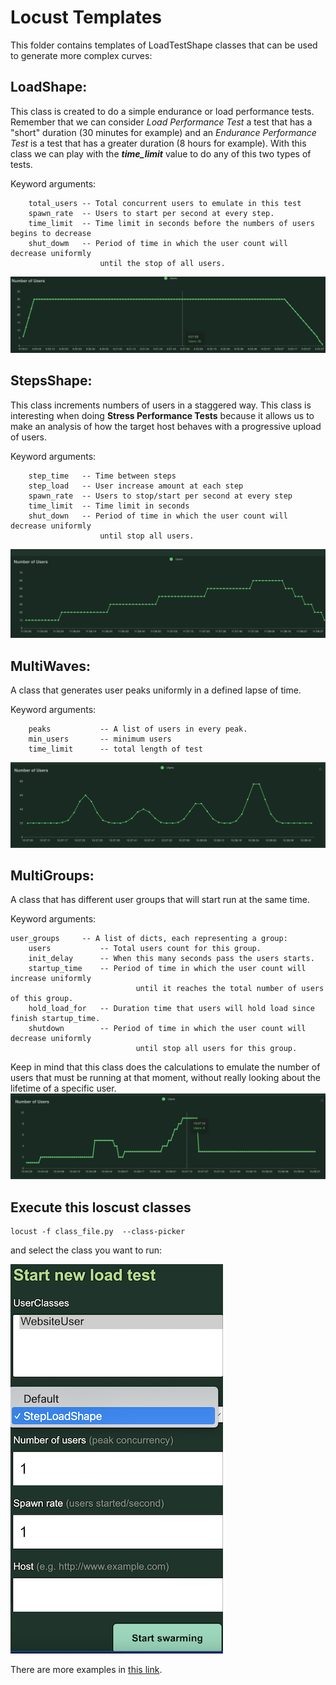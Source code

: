 # Locust Templates

This folder contains templates of LoadTestShape classes that can be used to generate more complex curves:

## LoadShape:

This class is created to do a simple endurance or load performance tests.
Remember that we can consider *Load Performance Test* a test that has a "short" duration (30 minutes for example)
and an *Endurance Performance Test* is a test that has a greater duration (8 hours for example). With this class we can play with the ***time_limit*** value to do any of this two types of tests.

Keyword arguments:
		
        total_users -- Total concurrent users to emulate in this test
		spawn_rate  -- Users to start per second at every step.
		time_limit  -- Time limit in seconds before the numbers of users begins to decrease
		shut_dowm   -- Period of time in which the user count will decrease uniformly
				        until the stop of all users.
![LoadShape](./images/loadshape.png)

## StepsShape:

This class increments numbers of users in a staggered way. This class is interesting when doing **Stress Performance Tests** because it allows us to make an analysis of how the target host behaves with a progressive upload of users.

Keyword arguments:
		
        step_time   -- Time between steps
		step_load   -- User increase amount at each step
		spawn_rate  -- Users to stop/start per second at every step
		time_limit  -- Time limit in seconds
		shut_down   -- Period of time in which the user count will decrease uniformly
				        until stop all users.
![StressShape](./images/stepsshape.png)

## MultiWaves:
A class that generates user peaks uniformly in a defined lapse of time.

Keyword arguments:
		
        peaks           -- A list of users in every peak.
		min_users       -- minimum users
		time_limit      -- total length of test
![MultiWaves](./images/multiwaves.png)


## MultiGroups:

A class that has different user groups that will start run at the same time.

Keyword arguments:
        
    user_groups     -- A list of dicts, each representing a group:
        users           -- Total users count for this group.
        init_delay      -- When this many seconds pass the users starts.
        startup_time    -- Period of time in which the user count will increase uniformly
                                until it reaches the total number of users of this group.
        hold_load_for   -- Duration time that users will hold load since finish startup_time.
        shutdown        -- Period of time in which the user count will decrease uniformly
                                until stop all users for this group.

Keep in mind that this class does the calculations to emulate the number
of users that must be running at that moment, without really looking about the
lifetime of a specific user.
![MultiGroups](./images/multigroups.png)

## **Execute this loscust classes**
    
    locust -f class_file.py  --class-picker

and select the class you want to run:

![UI_EXECUTION](./images/ui.png)

There are more examples in [this link](https://github.com/locustio/locust/tree/master/examples/custom_shape).